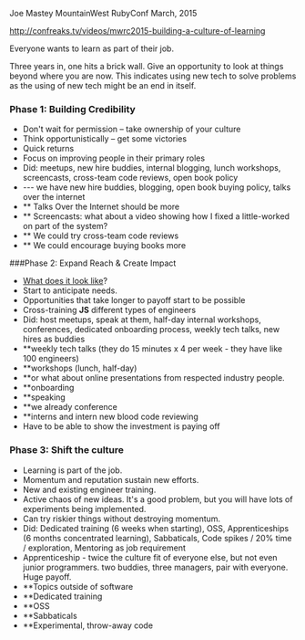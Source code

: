 Joe Mastey
MountainWest RubyConf
March, 2015

<http://confreaks.tv/videos/mwrc2015-building-a-culture-of-learning>

Everyone wants to learn as part of their job.

Three years in, one hits a brick wall. Give an opportunity to look at things beyond where you are now. This indicates using new tech to solve problems as the using of new tech might be an end in itself.

### Phase 1: Building Credibility

* Don't wait for permission – take ownership of your culture
* Think opportunistically – get some victories
* Quick returns
* Focus on improving people in their primary roles
* Did: meetups, new hire buddies, internal blogging, lunch workshops, screencasts, cross-team code reviews, open book policy
* --- we have new hire buddies, blogging, open book buying policy, talks over the internet
* ** Talks Over the Internet should be more
* ** Screencasts: what about a video showing how I fixed a little-worked on part of the system?
* ** We could try cross-team code reviews
* ** We could encourage buying books more

###Phase 2: Expand Reach & Create Impact

* [What does it look like](http://monosnap.com/image/3eRgMyxkkrlsqDVQEDKTNQm2TSRLbH.png)?
* Start to anticipate needs.
* Opportunities that take longer to payoff start to be possible
* Cross-training **JS** different types of engineers
* Did: host meetups, speak at them, half-day internal workshops, conferences, dedicated onboarding process, weekly tech talks, new hires as buddies
* **weekly tech talks (they do 15 minutes x 4 per week - they have like 100 engineers)
* **workshops (lunch, half-day)
* **or what about online presentations from respected industry people.
* **onboarding
* **speaking
* **we already conference
* **interns and intern new blood code reviewing
* Have to be able to show the investment is paying off

### Phase 3: Shift the culture

* Learning is part of the job.
* Momentum and reputation sustain new efforts.
* New and existing engineer training.
* Active chaos of new ideas. It's a good problem, but you will have lots of experiments being implemented.
* Can try riskier things without destroying momentum.
* Did: Dedicated training (6 weeks when starting), OSS, Apprenticeships (6 months concentrated learning), Sabbaticals, Code spikes / 20% time / exploration, Mentoring as job requirement
* Apprenticeship - twice the culture fit of everyone else, but not even junior programmers. two buddies, three managers, pair with everyone. Huge payoff.
* **Topics outside of software
* **Dedicated training
* **OSS
* **Sabbaticals
* **Experimental, throw-away code
